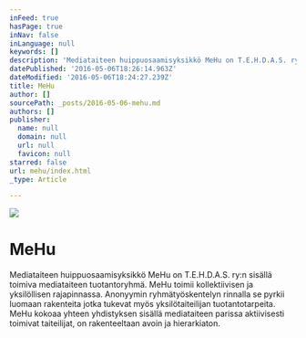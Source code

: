 ```yaml
---
inFeed: true
hasPage: true
inNav: false
inLanguage: null
keywords: []
description: 'Mediataiteen huippuosaamisyksikkö MeHu on T.E.H.D.A.S. ry:n sisällä toimiva mediataiteen tuotantoryhmä. MeHu toimii kollektiivisen ja yksilöllisen rajapinnassa. Anonyymin ryhmätyöskentelyn rinnalla se pyrkii luomaan rakenteita jotka tukevat myös yksilötaiteilijan tuotantotarpeita. MeHu kokoaa yhteen yhdistyksen sisällä mediataiteen parissa aktiivisesti toimivat taiteilijat, on rakenteeltaan avoin ja hierarkiaton.'
datePublished: '2016-05-06T18:26:14.963Z'
dateModified: '2016-05-06T18:24:27.239Z'
title: MeHu
author: []
sourcePath: _posts/2016-05-06-mehu.md
authors: []
publisher:
  name: null
  domain: null
  url: null
  favicon: null
starred: false
url: mehu/index.html
_type: Article

---
```

![](https://the-grid-user-content.s3-us-west-2.amazonaws.com/7087452a-9b69-46b9-a771-b19715c9628c.png)

# MeHu

Mediataiteen huippuosaamisyksikkö MeHu on T.E.H.D.A.S. ry:n sisällä toimiva mediataiteen tuotantoryhmä. MeHu toimii kollektiivisen ja yksilöllisen rajapinnassa. Anonyymin ryhmätyöskentelyn rinnalla se pyrkii luomaan rakenteita jotka tukevat myös yksilötaiteilijan tuotantotarpeita. MeHu kokoaa yhteen yhdistyksen sisällä mediataiteen parissa aktiivisesti toimivat taiteilijat, on rakenteeltaan avoin ja hierarkiaton.